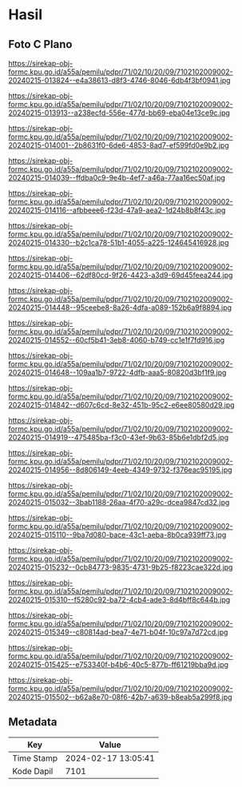 # Hasil

## Foto C Plano

https://sirekap-obj-formc.kpu.go.id/a55a/pemilu/pdpr/71/02/10/20/09/7102102009002-20240215-013824--e4a38613-d8f3-4746-8046-6db4f3bf0941.jpg

https://sirekap-obj-formc.kpu.go.id/a55a/pemilu/pdpr/71/02/10/20/09/7102102009002-20240215-013913--a238ecfd-556e-477d-bb69-eba04e13ce9c.jpg

https://sirekap-obj-formc.kpu.go.id/a55a/pemilu/pdpr/71/02/10/20/09/7102102009002-20240215-014001--2b8631f0-6de6-4853-8ad7-ef599fd0e9b2.jpg

https://sirekap-obj-formc.kpu.go.id/a55a/pemilu/pdpr/71/02/10/20/09/7102102009002-20240215-014039--ffdba0c9-9e4b-4ef7-a46a-77aa16ec50af.jpg

https://sirekap-obj-formc.kpu.go.id/a55a/pemilu/pdpr/71/02/10/20/09/7102102009002-20240215-014116--afbbeee6-f23d-47a9-aea2-1d24b8b8f43c.jpg

https://sirekap-obj-formc.kpu.go.id/a55a/pemilu/pdpr/71/02/10/20/09/7102102009002-20240215-014330--b2c1ca78-51b1-4055-a225-124645416928.jpg

https://sirekap-obj-formc.kpu.go.id/a55a/pemilu/pdpr/71/02/10/20/09/7102102009002-20240215-014406--62df80cd-9f26-4423-a3d9-69d45feea244.jpg

https://sirekap-obj-formc.kpu.go.id/a55a/pemilu/pdpr/71/02/10/20/09/7102102009002-20240215-014448--95ceebe8-8a26-4dfa-a089-152b6a9f8894.jpg

https://sirekap-obj-formc.kpu.go.id/a55a/pemilu/pdpr/71/02/10/20/09/7102102009002-20240215-014552--60cf5b41-3eb8-4060-b749-cc1e1f7fd916.jpg

https://sirekap-obj-formc.kpu.go.id/a55a/pemilu/pdpr/71/02/10/20/09/7102102009002-20240215-014648--109aa1b7-9722-4dfb-aaa5-80820d3bf1f9.jpg

https://sirekap-obj-formc.kpu.go.id/a55a/pemilu/pdpr/71/02/10/20/09/7102102009002-20240215-014842--d607c6cd-8e32-451b-95c2-e6ee80580d29.jpg

https://sirekap-obj-formc.kpu.go.id/a55a/pemilu/pdpr/71/02/10/20/09/7102102009002-20240215-014919--475485ba-f3c0-43ef-9b63-85b6e1dbf2d5.jpg

https://sirekap-obj-formc.kpu.go.id/a55a/pemilu/pdpr/71/02/10/20/09/7102102009002-20240215-014956--8d806149-4eeb-4349-9732-f376eac95195.jpg

https://sirekap-obj-formc.kpu.go.id/a55a/pemilu/pdpr/71/02/10/20/09/7102102009002-20240215-015032--3bab1188-26aa-4f70-a29c-dcea9847cd32.jpg

https://sirekap-obj-formc.kpu.go.id/a55a/pemilu/pdpr/71/02/10/20/09/7102102009002-20240215-015110--9ba7d080-bace-43c1-aeba-8b0ca939ff73.jpg

https://sirekap-obj-formc.kpu.go.id/a55a/pemilu/pdpr/71/02/10/20/09/7102102009002-20240215-015232--0cb84773-9835-4731-9b25-f8223cae322d.jpg

https://sirekap-obj-formc.kpu.go.id/a55a/pemilu/pdpr/71/02/10/20/09/7102102009002-20240215-015310--f5280c92-ba72-4cb4-ade3-8d4bff8c644b.jpg

https://sirekap-obj-formc.kpu.go.id/a55a/pemilu/pdpr/71/02/10/20/09/7102102009002-20240215-015349--c80814ad-bea7-4e71-b04f-10c97a7d72cd.jpg

https://sirekap-obj-formc.kpu.go.id/a55a/pemilu/pdpr/71/02/10/20/09/7102102009002-20240215-015425--e753340f-b4b6-40c5-877b-ff61219bba9d.jpg

https://sirekap-obj-formc.kpu.go.id/a55a/pemilu/pdpr/71/02/10/20/09/7102102009002-20240215-015502--b62a8e70-08f6-42b7-a639-b8eab5a299f8.jpg


## Metadata

| Key        | Value               |
| ---------- | ------------------- |
| Time Stamp | 2024-02-17 13:05:41 |
| Kode Dapil | 7101                |



